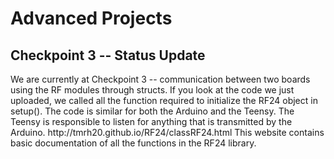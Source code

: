 <h1>Advanced Projects</h1>
<h2>Checkpoint 3 -- Status Update</h2>
<p>We are currently at Checkpoint 3 -- communication between two boards using the RF modules through structs.
  If you look at the code we just uploaded, we called all the function required to initialize the RF24 object in setup().
  The code is similar for both the Arduino and the Teensy. The Teensy is responsible to listen for anything that is transmitted by the Arduino.
  <a>http://tmrh20.github.io/RF24/classRF24.html</a> This website contains basic documentation of all the functions in the RF24 library.
</p>
